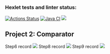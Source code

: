 ### Hexlet tests and linter status:
[![Actions Status](https://github.com/CherepovAlex/java-project-71/actions/workflows/hexlet-check.yml/badge.svg)](https://github.com/CherepovAlex/java-project-71/actions)
[![Java CI](https://github.com/CherepovAlex/java-project-71/actions/workflows/main.yml/badge.svg)](https://github.com/CherepovAlex/java-project-71/actions/workflows/main.yml)
<a href="https://codeclimate.com/github/CherepovAlex/java-project-71/maintainability"><img src="https://api.codeclimate.com/v1/badges/6e08f1174a9465138625/maintainability" /></a>
<br>
<h2><b>Project 2: Comparator</b></h2>
Step6 record
<a href="https://asciinema.org/a/cP77eqc96c3ua01PSu9hIRfYY" target="_blank"><img src="https://asciinema.org/a/cP77eqc96c3ua01PSu9hIRfYY.svg" /></a>
Step8 record
<a href="https://asciinema.org/a/s7GLivLUR3fTkj6jWf5oTPzB2" target="_blank"><img src="https://asciinema.org/a/s7GLivLUR3fTkj6jWf5oTPzB2.svg" /></a>
Step9 record
<a href="https://asciinema.org/a/Yv48JoAvkPdiAv7bP5peLNYKa" target="_blank"><img src="https://asciinema.org/a/Yv48JoAvkPdiAv7bP5peLNYKa.svg" /></a>
